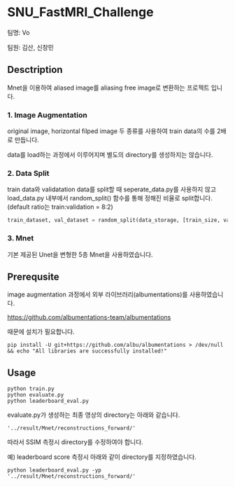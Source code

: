 # SNU_FastMRI_Challenge

팀명: Vo

팀원: 김산, 신창민

## Desctription

Mnet을 이용하여 aliased image를 aliasing free image로 변환하는 프로젝트 입니다.

### 1. Image Augmentation

original image, horizontal filped image 두 종류를 사용하여 train data의 수를 2배로 만듭니다.

data를 load하는 과정에서 이루어지며 별도의 directory를 생성하지는 않습니다.

### 2. Data Split

train data와 validatation data를 split할 때 seperate_data.py를 사용하지 않고 load_data.py 내부에서 random_split() 함수를 통해 정해진 비율로 split합니다. (default ratio는 train:validation = 8:2)

``` Python
train_dataset, val_dataset = random_split(data_storage, [train_size, val_size])
```

### 3. Mnet

기본 제공된 Unet을 변형한 5층 Mnet을 사용하였습니다.

## Prerequsite

image augmentation 과정에서 외부 라이브러리(albumentations)를 사용하였습니다.

<https://github.com/albumentations-team/albumentations>

때문에 설치가 필요합니다.

```
pip install -U git+https://github.com/albu/albumentations > /dev/null && echo "All libraries are successfully installed!"
```

## Usage

```
python train.py
python evaluate.py
python leaderboard_eval.py
```

evaluate.py가 생성하는 최종 영상의 directory는 아래와 같습니다.

```
'../result/Mnet/reconstructions_forward/'
```

따라서 SSIM 측정시 directory를 수정하여야 합니다.

예) leaderboard score 측정시 아래와 같이 directory를 지정하였습니다.

```
python leaderboard_eval.py -yp '../result/Mnet/reconstructions_forward/'
```
